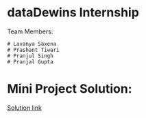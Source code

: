 # dataDewins Internship

Team Members:
```
# Lavanya Saxena
# Prashant Tiwari
# Pranjul Singh
# Pranjal Gupta
```

# Mini Project Solution:
[Solution link](https://github.com/pras1907/dataDewins/tree/master/dockerMiniProject)


